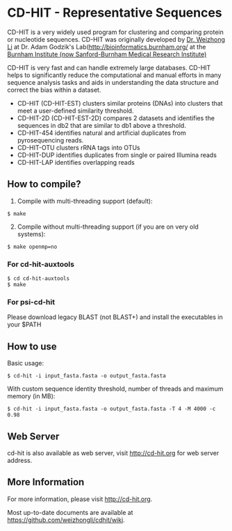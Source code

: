 # CD-HIT - Representative Sequences

CD-HIT is a very widely used program for clustering and comparing protein or nucleotide sequences. CD-HIT was originally developed by [Dr. Weizhong Li](liwz@sdsc.edu) at Dr. Adam Godzik's Lab(http://bioinformatics.burnham.org/ at the [Burnham Institute (now Sanford-Burnham Medical Research Institute)](http://www.sanfordburnham.org/)

CD-HIT is very fast and can handle extremely large databases. CD-HIT helps to significantly reduce the computational and manual efforts in many sequence analysis tasks and aids in understanding the data structure and correct the bias within a dataset.

- CD-HIT (CD-HIT-EST) clusters similar proteins (DNAs) into clusters that meet a user-defined similarity threshold.
- CD-HIT-2D (CD-HIT-EST-2D) compares 2 datasets and identifies the sequences in db2 that are similar to db1 above a threshold.
- CD-HIT-454 identifies natural and artificial duplicates from pyrosequencing reads.
- CD-HIT-OTU clusters rRNA tags into OTUs
- CD-HIT-DUP identifies duplicates from single or paired Illumina reads
- CD-HIT-LAP identifies overlapping reads 

## How to compile?
1. Compile with multi-threading support (default): 
```
$ make
```
2. Compile without multi-threading support (if you are on very old systems):
```
$ make openmp=no
```

### For cd-hit-auxtools
```
$ cd cd-hit-auxtools
$ make
```

### For psi-cd-hit
  Please download legacy BLAST (not BLAST+) and install the executables in your $PATH

## How to use

Basic usage:
```
$ cd-hit -i input_fasta.fasta -o output_fasta.fasta
```

With custom sequence identity threshold, number of threads and maximum memory (in MB):
```
$ cd-hit -i input_fasta.fasta -o output_fasta.fasta -T 4 -M 4000 -c 0.98
```
## Web Server

cd-hit is also available as web server, visit http://cd-hit.org for web server address.

## More Information

For more information, please visit http://cd-hit.org.

Most up-to-date documents are available at https://github.com/weizhongli/cdhit/wiki.